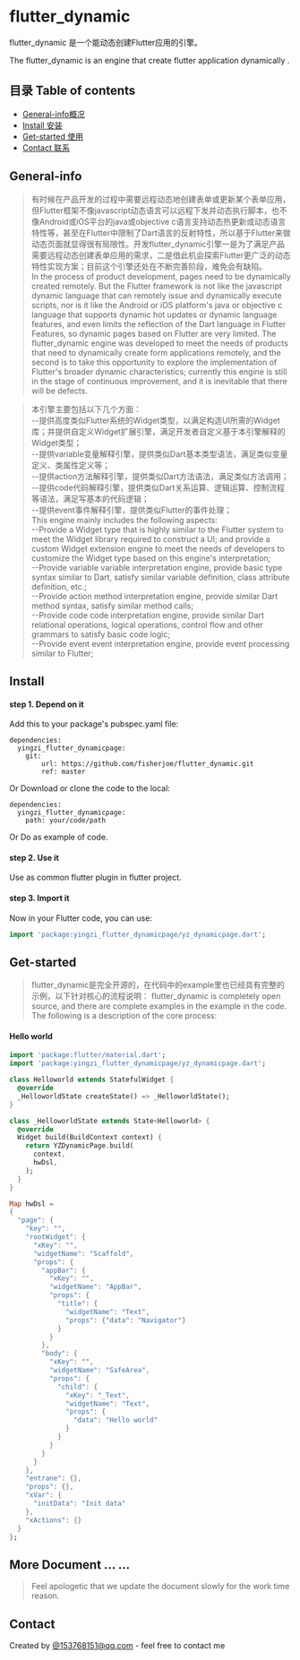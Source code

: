 # flutter_dynamic
flutter_dynamic 是一个能动态创建Flutter应用的引擎。

The flutter_dynamic is an engine that create flutter application dynamically .

## 目录 Table of contents
* [General-info概况](#General-info)
* [Install 安装](#Install)
* [Get-started 使用](#Get-started)
* [Contact 联系](#Contact)

## General-info

> 有时候在产品开发的过程中需要远程动态地创建表单或更新某个表单应用，但Flutter框架不像javascript动态语言可以远程下发并动态执行脚本，也不像Android或iOS平台的java或objective c语言支持动态热更新或动态语言特性等，甚至在Flutter中限制了Dart语言的反射特性，所以基于Flutter来做动态页面就显得很有局限性。开发flutter_dynamic引擎一是为了满足产品需要远程动态创建表单应用的需求，二是借此机会探索Flutter更广泛的动态特性实现方案；目前这个引擎还处在不断完善阶段，难免会有缺陷。  
In the process of product development, pages need to be dynamically created remotely. But the Flutter framework is not like the javascript dynamic language that can remotely issue and dynamically execute scripts, nor is it like the Android or iOS platform's java or objective c language that supports dynamic hot updates or dynamic language features, and even limits the reflection of the Dart language in Flutter Features, so dynamic pages based on Flutter are very limited. The flutter_dynamic engine was developed to meet the needs of products that need to dynamically create form applications remotely, and the second is to take this opportunity to explore the implementation of Flutter's broader dynamic characteristics; currently this engine is still in the stage of continuous improvement, and it is inevitable that there will be defects.  

> 本引擎主要包括以下几个方面：  
--提供高度类似Flutter系统的Widget类型，以满足构造UI所需的Widget库；并提供自定义Widget扩展引擎，满足开发者自定义基于本引擎解释的Widget类型；  
--提供variable变量解释引擎，提供类似Dart基本类型语法，满足类似变量定义、类属性定义等；  
--提供action方法解释引擎，提供类似Dart方法语法，满足类似方法调用；  
--提供code代码解释引擎，提供类似Dart关系运算、逻辑运算、控制流程等语法，满足写基本的代码逻辑；  
--提供event事件解释引擎，提供类似Flutter的事件处理；  
This engine mainly includes the following aspects:  
--Provide a Widget type that is highly similar to the Flutter system to meet the Widget library required to construct a UI; and provide a custom Widget extension engine to meet the needs of developers to customize the Widget type based on this engine's interpretation;  
--Provide variable variable interpretation engine, provide basic type syntax similar to Dart, satisfy similar variable definition, class attribute definition, etc.;  
--Provide action method interpretation engine, provide similar Dart method syntax, satisfy similar method calls;  
--Provide code code interpretation engine, provide similar Dart relational operations, logical operations, control flow and other grammars to satisfy basic code logic;  
--Provide event event interpretation engine, provide event processing similar to Flutter;  

## Install
#### step 1. Depend on it
Add this to your package's pubspec.yaml file:
```
dependencies:
  yingzi_flutter_dynamicpage:
  	git:
		url: https://github.com/fisherjoe/flutter_dynamic.git
		ref: master
```
Or 
Download or clone the code  to the local:
```
dependencies:
  yingzi_flutter_dynamicpage:
  	path: your/code/path
```
Or
Do as example of code.

#### step 2. Use it

Use as common flutter plugin in  flutter project.

#### step 3. Import it
Now in your Flutter code, you can use:
```dart
import 'package:yingzi_flutter_dynamicpage/yz_dynamicpage.dart';
```

## Get-started
> flutter_dynamic是完全开源的，在代码中的example里也已经具有完整的示例，以下针对核心的流程说明：
flutter_dynamic is completely open source, and there are complete examples in the example in the code. The following is a description of the core process:

#### Hello world

```dart
import 'package:flutter/material.dart';
import 'package:yingzi_flutter_dynamicpage/yz_dynamicpage.dart';

class Helloworld extends StatefulWidget {
  @override
  _HelloworldState createState() => _HelloworldState();
}

class _HelloworldState extends State<Helloworld> {
  @override
  Widget build(BuildContext context) {
    return YZDynamicPage.build(
      context, 
      hwDsl, 
    );
  }
}

Map hwDsl =
{
  "page": {
    "key": "",   
    "rootWidget": {
      "xKey": "",
      "widgetName": "Scaffold",
      "props": {
        "appBar": {
          "xKey": "",
          "widgetName": "AppBar",
          "props": {
            "title": {
              "widgetName": "Text",
              "props": {"data": "Navigator"}
            }
          }
        },
        "body": {
          "xKey": "",
          "widgetName": "SafeArea",
          "props": {
            "child": {
              "xKey": "_Text",
              "widgetName": "Text",
              "props": {
                "data": "Hello world"
              }
            }
          }
        }
      }      
    },
    "entrane": {}, 
    "props": {},
    "xVar": {
      "initData": "Init data"
    }, 
    "xActions": {}   
  }
};
```

## More Document ... ...
> Feel apologetic that we update the document slowly for the work time reason.

## Contact
Created by [@153768151@qq.com](https://github.com/fisherjoe) - feel free to contact me
